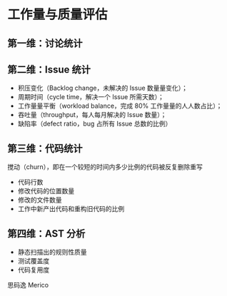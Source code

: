 # 工作量与质量评估

## 第一维：讨论统计
## 第二维：Issue 统计
- 积压变化（Backlog change，未解决的 Issue 数量量变化）；
- 周期时间（cycle time，解决一个 Issue 所需天数）；
- 工作量量平衡（workload balance，完成 80% 工作量量的⼈人数占比）；
- 吞吐量（throughput，每人每月解决的 Issue 数量）；
- 缺陷率（defect ratio，bug 占所有 Issue 总数的⽐例）
## 第三维：代码统计
搅动（churn），即在一个较短的时间内多少比例的代码被反复删除重写
- 代码行数
- 修改代码的位置数量
- 修改的文件数量
- 工作中新产出代码和重构旧代码的比例
## 第四维：AST 分析
- 静态扫描出的规则性质量
- 测试覆盖度
- 代码复用度

思码逸 Merico 
